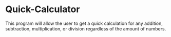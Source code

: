 # Quick-Calculator
This program will allow the user to get a quick calculation for any addition, subtraction, multiplication, or division regardless of the amount of numbers.
